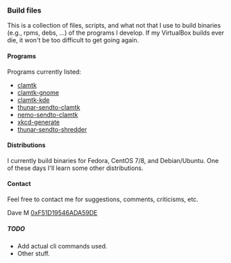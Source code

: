 ### Build files  
  
This is a collection of files, scripts, and what not that I use to build binaries (e.g., rpms, debs, ...) of the programs I develop.  If my VirtualBox builds ever die, it won't be too difficult to get going again. 
   
#### Programs

Programs currently listed:  

* [clamtk](https://github.com/dave-theunsub/clamtk)
* [clamtk-gnome](https://github.com/dave-theunsub/clamtk-gnome)
* [clamtk-kde](https://github.com/dave-theunsub/clamtk-kde)
* [thunar-sendto-clamtk](https://github.com/dave-theunsub/thunar-sendto-clamtk)
* [nemo-sendto-clamtk](https://github.com/dave-theunsub/nemo-sendto-clamtk)
* [xkcd-generate](https://github.com/dave-theunsub/xkcd-generate)
* [thunar-sendto-shredder](https://github.com/dave-theunsub/thunar-sendto-shredder)
  
#### Distributions  
  
I currently build binaries for Fedora, CentOS 7/8, and Debian/Ubuntu.  One of these days I'll learn some other distributions.

#### Contact

Feel free to contact me for suggestions, comments, criticisms, etc.

Dave M [0xF51D19546ADA59DE](https://pgp.circl.lu/pks/lookup?op=get&search=0xF51D19546ADA59DE)  

##### TODO  
  
* Add actual cli commands used.
* Other stuff.
